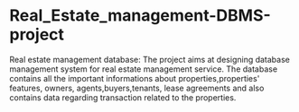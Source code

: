 # Real_Estate_management-DBMS-project
Real estate management database: The project aims at designing database management system for real estate management service. The database contains all the important informations about properties,properties' features, owners, agents,buyers,tenants, lease agreements and also contains data regarding transaction related to the properties.
